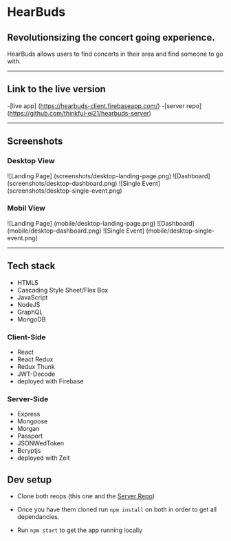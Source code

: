 # HearBuds

## Revolutionsizing the concert going experience.

HearBuds allows users to find concerts in their area and find someone to go with.

_____________________
## Link to the live version
 -[live app] (https://hearbuds-client.firebaseapp.com/)
 -[server repo] (https://github.com/thinkful-ei21/hearbuds-server)

 ____________________
 ## Screenshots

 ### Desktop View

![Landing Page] (screenshots/desktop-landing-page.png)
![Dashboard] (screenshots/desktop-dashboard.png)
![Single Event] (screenshots/desktop-single-event.png)


 ### Mobil View

![Landing Page] (mobile/desktop-landing-page.png)
![Dashboard] (mobile/desktop-dashboard.png)
![Single Event] (mobile/desktop-single-event.png)


______________________

## Tech stack

* HTML5
* Cascading Style Sheet/Flex Box
* JavaScript
* NodeJS
* GraphQL
* MongoDB

### Client-Side

* React
* React Redux
* Redux Thunk
* JWT-Decode
* deployed with Firebase

### Server-Side

* Express
* Mongoose
* Morgan
* Passport
* JSONWedToken
* Bcryptjs
* deployed with Zeit

## Dev setup

* Clone both reops (this one and the [Server Repo](https://github.com/thinkful-ei21/hearbuds-server))

* Once you have them cloned run `npm install` on both in order to get all dependancies.

* Run `npm start` to get the app running locally

